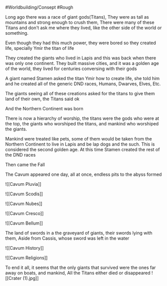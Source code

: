 #Worldbuilding/Consept #Rough 

Long ago there was a race of giant gods(Titans), They were as tall as mountains and strong enough to crush them, There were many of these Titans and don't ask me where they lived, like the other side of the world or something.

  
Even though they had this much power, they were bored so they created life, specially Ymir the titan of life

They created the giants who lived in Lapis and this was back when there was only one continent. They built massive cities, and it was a golden age of the world, they lived for centuries conversing with their gods

A giant named Stamen asked the titan Ymir how to create life, she told him and he created all of the generic DND races, Humans, Dwarves, Elves, Etc.

The giants seeing all of these creations asked for the titans to give them land of their own, the Titans said ok

And the Northern Continent was born

There is now a hierarchy of worship, the titans were the gods who were at the top, the giants who worshiped the titans, and mankind who worshiped the giants.

Mankind were treated like pets, some of them would be taken from the Northern Continent to live in Lapis and be lap dogs and the such. This is considered the second golden age. At this time Stamen created the rest of the DND races

Then came the Fall

The Cavum appeared one day, all at once, endless pits to the abyss formed

![[Cavum Pluvia]]
 
![[Cavum Scodis]]

![[Cavum Nubes]]

![[Cavum Cresco]]

![[Cavum Bellum]]


The land of swords in a the graveyard of giants, their swords lying with them, Aside from Cassis, whose sword was left in the water

![[Cavum History]]

![[Cavum Religions]]

To end it all, it seems that the only giants that survived were the ones far away on boats, and mankind, All the Titans either died or disappeared
![[Crater (1).jpg]]